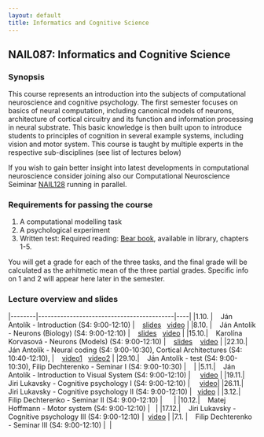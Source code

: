 ```yaml
---
layout: default
title: Informatics and Cognitive Science 
---
```

## NAIL087: Informatics and Cognitive Science

### Synopsis

This course represents an introduction into the subjects of computational neuroscience and cognitive psychology. The first semester focuses on basics of 
neural computation, including canonical models of neurons, architecture of cortical circuitry and its function and information processing
in neural substrate. This basic knowledge is then built upon to introduce students to principles of cognition in several example systems,
including vision and motor system. This course is taught by multiple experts in the respective sub-disciplines (see list of lectures below)

If you wish to gain better insight into latest developments in computational neuroscience consider joining also our 
Computational Neuroscience Seiminar [NAIL128](./compneuroseminar.html) 
running in parallel.

### Requirements for passing the course

1) A computational modelling task <br>
2) A psychological experiment <br>
3) Written test: Required reading: [Bear book](https://www.amazon.com/Neuroscience-Exploring-Mark-F-Bear/dp/0781760038), available in library, chapters 1-5. <br>

You will get a grade for each of the three tasks, and the final grade will be calculated as the arhitmetic mean of the three partial grades.
Specific info on 1 and 2 will appear here later in the semester.

<!--
### Participation in experiment

The experiment will be run by [Filip Děchtěrenko](http://www.ms.mff.cuni.cz/~dechf7am/). Please register for the experiment [here](https://www.experimenty-labels.cz/public/participant_create.php?s=19). 
During october you should receive email with details of the experiment and the date.
-->

<!--
### Assignment

Computational analysis homework is [here](https://github.com/fidadoma/etraChallenge_ICS).
Psychological experiment assignemnt is [here](https://osf.io/d42v3/).
-->


### Lecture overview and slides

|--------|-------------------------------------------|----|
|1.10. |  &nbsp;&nbsp; Ján Antolík - Introduction (S4: 9:00-12:10) | &nbsp;&nbsp; [slides](https://u.pcloud.link/publink/show?code=XZL596XZq7B2QPb2AwysOosUpxnYL0iwXYIV)  &nbsp; [video](https://u.pcloud.link/publink/show?code=XZw4qJXZkOxVefrj06JPWlvjVOzqXp2zdmoy) |
|8.10. |  &nbsp;&nbsp; Ján Antolík - Neurons (Biology) (S4: 9:00-12:10) | &nbsp;&nbsp; [slides](https://u.pcloud.link/publink/show?code=XZEbHEXZkwN6g5BNP5uHxYhs06MBD8xWmKVX) &nbsp; [video](https://u.pcloud.link/publink/show?code=XZ6H2FXZXVRcPgsIAjyJLXmXAln20FvxJbC7) |
|15.10.|  &nbsp;&nbsp;  Karolína Korvasová - Neurons (Models) (S4: 9:00-12:10) | &nbsp;&nbsp; [slides](https://u.pcloud.link/publink/show?code=XZhhaFXZPTaHVYu4vt85Ej3PBJ8DhHQDCEHX) &nbsp;&nbsp;    [video](https://u.pcloud.link/publink/show?code=XZaHBpXZD3YRN1pP3phbQ4ROlIBU6zp3wGjX)   |
|22.10.|  &nbsp;&nbsp;  Ján Antolík - Neural coding (S4: 9:00-10:30), Cortical Architectures (S4: 10:40-12:10),   | &nbsp;  &nbsp;[video1](https://u.pcloud.link/publink/show?code=XZYNCpXZsfSVw2ffemLYwvbBo2U6dXuFU1YV) &nbsp; [video2](https://u.pcloud.link/publink/show?code=XZphNHXZqo33Rb82xe0RNTCiqqG4PbNsKtP7) |
|29.10.|  &nbsp;&nbsp;  Ján Antolík - test (S4: 9:00-10:30), Filip Dechterenko - Seminar I (S4: 9:00-10:30)  |&nbsp;  &nbsp; |
|5.11.|  &nbsp;&nbsp;  Ján Antolík - Introduction to Visual System (S4: 9:00-12:10) |&nbsp;&nbsp; &nbsp; [video](https://u.pcloud.link/publink/show?code=XZPNezXZJyNoMyF4gT5UyLf7u7jRHzpLFqi7) |
|19.11.|  &nbsp;&nbsp;  Jiri Lukavsky - Cognitive psychology I (S4: 9:00-12:10) |&nbsp;&nbsp; &nbsp; [video](https://u.pcloud.link/publink/show?code=XZi2gRXZFLNO1zHvGE0vbXXOs6WU90qGwteV)|
|26.11.|  &nbsp;&nbsp;  Jiri Lukavsky - Cognitive psychology II (S4: 9:00-12:10) |&nbsp;&nbsp; [video](https://u.pcloud.link/publink/show?code=XZ7WgRXZqwMd813QDpLjdqlLktPXjH1JOksk) |
|3.12.|  &nbsp;&nbsp;  Filip Dechterenko - Seminar II (S4: 9:00-12:10) |&nbsp;&nbsp;  &nbsp;&nbsp; |
|10.12.|  &nbsp;&nbsp;  Matej Hoffmann - Motor system (S4: 9:00-12:10) |&nbsp;&nbsp; |
|17.12.|  &nbsp;&nbsp;  Jiri Lukavsky - Cognitive psychology III (S4: 9:00-12:10) |&nbsp;&nbsp;[video](https://u.pcloud.link/publink/show?code=XZHf9QXZ5CB42T7xir5qBg0n0ghvd8NjnelX) | 
|7.1.  |  &nbsp;&nbsp; Filip Dechterenko - Seminar III (S4: 9:00-12:10) |&nbsp;&nbsp;|
